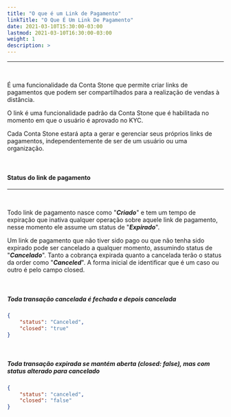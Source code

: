```yaml
---
title: "O que é um Link de Pagamento"
linkTitle: "O Que É Um Link De Pagamento"
date: 2021-03-10T15:30:00-03:00
lastmod: 2021-03-10T16:30:00-03:00
weight: 1
description: >
---
```


---

<br>

É uma funcionalidade da Conta Stone que permite criar links de pagamentos que podem ser compartilhados para a realização de vendas à distância. 

O link é uma funcionalidade padrão da Conta Stone que é habilitada no momento em que o usuário é aprovado no KYC. 

Cada Conta Stone estará apta a gerar e gerenciar seus próprios links de pagamentos, independentemente de ser de um usuário ou uma organização.

<br>

#### **Status do link de pagamento**
---
<br>

Todo link de pagamento nasce como "_**Criado**_" e tem um tempo de expiração que inativa qualquer operação sobre aquele link de pagamento, nesse momento ele assume um status de "_**Expirado**_".

Um link de pagamento que não tiver sido pago ou que não tenha sido expirado pode ser cancelado a qualquer momento, assumindo status de "_**Cancelado**_". Tanto a cobrança expirada quanto a cancelada terão o status da order como "_**Canceled**_". A forma inicial de identificar que
é um caso ou outro é pelo campo closed.

<br>

##### **Toda transação cancelada é fechada e depois cancelada**

```json
{
	"status": "Canceled",
	"closed": "true"
}
```
<br>

##### **Toda transação expirada se mantém aberta (closed: false), mas com status alterado para cancelado**

```json
{
	"status": "canceled",
	"closed": "false"
}
```